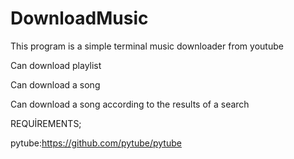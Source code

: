 # DownloadMusic

This program is a simple terminal music downloader from youtube

Can download playlist

Can download a song

Can download a song according to the results of a search







REQUİREMENTS;

pytube:https://github.com/pytube/pytube

